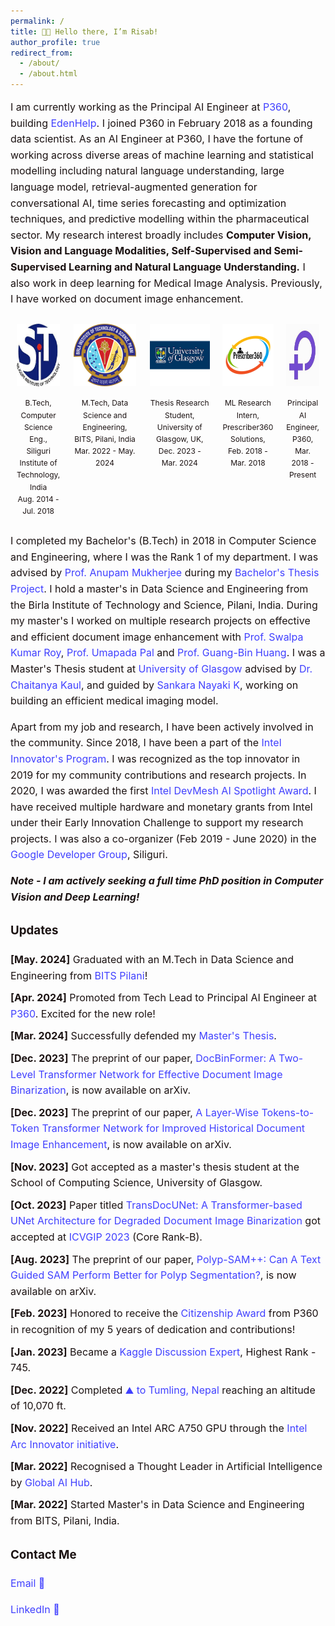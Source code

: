 ```yaml
---
permalink: /
title: 👋🏼 Hello there, I’m Risab!
author_profile: true
redirect_from: 
  - /about/
  - /about.html
---
```


<style>
  .content-container {
    font-size: 16px;
    color: #1B1212;
    line-height: 1.6;
  }
  .content-container a {
    text-decoration: none;
    color: #4040FF;
  }
  .content-container a:hover {
    text-decoration: underline;
  }
  .logo-container {
    display: flex;
    flex-wrap: wrap;
    justify-content: space-between;
    margin: 20px 0;
  }
  .logo-item {
    text-align: center;
    margin: 10px;
  }
  .logo-item img {
    width: 100px;
    height: 100px;
    margin-bottom: 10px;
  }
  .logo-item p {
    font-size: 14px;
    color: #1B1212;
  }
  .updates-list {
    list-style-type: none;
    padding: 0;
  }
  .updates-list li {
    margin: 10px 0;
  }
  .updates-list a {
    color: #4040FF;
    text-decoration: none;
  }
  .updates-list a:hover {
    text-decoration: underline;
  }
</style>


<div class="content-container">
  <p>I am currently working as the Principal AI Engineer at <a href="https://www.p360.com/">P360</a>, building <a href="https://www.p360.com/edenhelp/">EdenHelp</a>. I joined P360 in February 2018 as a founding data scientist. As an AI Engineer at P360, I have the fortune of working across diverse areas of machine learning and statistical modelling including natural language understanding, large language model, retrieval-augmented generation for conversational AI, time series forecasting and optimization techniques, and predictive modelling within the pharmaceutical sector. My research interest broadly includes <strong>Computer Vision, Vision and Language Modalities, Self-Supervised and Semi-Supervised Learning and Natural Language Understanding.</strong> I also work in deep learning for Medical Image Analysis. Previously, I have worked on document image enhancement.</p>


  <!-- <div style="display: flex; justify-content: space-between;">
    <div style="text-align: center; margin: 10px;">
      <img src="../images/sit.jpg" alt="Logo1" style="width: 100px; height: 100px; margin-bottom: 10px;">
      <div style="font-size: 12px; color: #1B1212;">B.Tech, Computer Science and Engineering, Siliguri Institute of Technology, India Aug. 2014 - Jul. 2018</div>
    </div>
    <div style="text-align: center; margin: 10px;">
      <img src="../images/presc.png" alt="Logo2" style="width: 100px; height: 100px; margin-bottom: 10px;">
      <div style="font-size: 12px; color: #1B1212;">ML Research Intern, Prescriber360 Solutions, Feb. 2018 - Mar. 2018</div>
    </div>
    <div style="text-align: center; margin: 10px;">
      <img src="../images/p360.jpeg" alt="Logo3" style="width: 100px; height: 100px; margin-bottom: 10px;">
      <div style="font-size: 12px; color: #1B1212;">Principal AI Engineer, P360, Mar. 2018 - Present</div>
    </div>
    <div style="text-align: center; margin: 10px;">
      <img src="../images/bits.png" alt="Logo4" style="width: 100px; height: 100px; margin-bottom: 10px;">
      <div style="font-size: 12px; color: #1B1212;">M.Tech, Data Science and Engineering, BITS, Pilani, India Mar. 2022 - May. 2024</div>
    </div>
    <div style="text-align: center; margin: 10px;">
      <img src="../images/ug2.png" alt="Logo5" style="width: 100px; height: 100px; margin-bottom: 10px;">
      <div style="font-size: 12px; color: #1B1212;">Thesis Research Student, University of Glasgow, UK, Dec. 2023 - Mar. 2024</div>
    </div>
  </div> -->

<div style="display: flex; justify-content: space-between;">
  <div style="text-align: center; margin: 10px;">
    <img src="../images/sit.jpg" alt="Logo1" style="width: 100px; height: 100px; margin-bottom: 10px;">
    <div style="font-size: 12px; color: #1B1212;">B.Tech, Computer Science Eng.,<br>Siliguri Institute of Technology, India<br>Aug. 2014 - Jul. 2018</div>
  </div>
  <div style="text-align: center; margin: 10px;">
  <img src="../images/bits.png" alt="Logo4" style="width: 100px; height: 100px; margin-bottom: 10px;">
  <div style="font-size: 12px; color: #1B1212;">M.Tech, Data Science and Engineering, BITS, Pilani, India<br>Mar. 2022 - May. 2024</div>
  </div>
  <div style="text-align: center; margin: 10px;">
  <img src="../images/ug2.png" alt="Logo5" style="width: 100px; height: 100px; margin-bottom: 10px;">
  <div style="font-size: 12px; color: #1B1212;">Thesis Research Student, University of Glasgow, UK,<br>Dec. 2023 - Mar. 2024</div>
  </div>
  <div style="text-align: center; margin: 10px;">
    <img src="../images/presc.png" alt="Logo2" style="width: 100px; height: 100px; margin-bottom: 10px;">
    <div style="font-size: 12px; color: #1B1212;">ML Research Intern, Prescriber360 Solutions,<br>Feb. 2018 - Mar. 2018</div>
  </div>
  <div style="text-align: center; margin: 10px;">
    <img src="../images/p360.jpeg" alt="Logo3" style="width: 100px; height: 100px; margin-bottom: 10px;">
    <div style="font-size: 12px; color: #1B1212;">Principal AI Engineer, P360,<br>Mar. 2018 - Present</div>
  </div>
</div>

  <p>I completed my Bachelor's (B.Tech) in 2018 in Computer Science and Engineering, where I was the Rank 1 of my department. I was advised by <a href="https://scholar.google.co.in/citations?user=pixVZ0oAAAAJ&hl=en">Prof. Anupam Mukherjee</a> during my <a href="https://devmesh.intel.com/projects/self-driving-bot-on-intel-architecture#about-section">Bachelor's Thesis Project</a>. I hold a master's in Data Science and Engineering from the Birla Institute of Technology and Science, Pilani, India. During my master's I worked on multiple research projects on effective and efficient document image enhancement with <a href="https://scholar.google.com/citations?user=1WVrFGwAAAAJ&hl=en">Prof. Swalpa Kumar Roy</a>, <a href="https://scholar.google.com/citations?user=2_z_CogAAAAJ&hl=en">Prof. Umapada Pal</a> and <a href="https://scholar.google.com.sg/citations?user=LhSqQCIAAAAJ&hl=en">Prof. Guang-Bin Huang</a>. I was a Master's Thesis student at <a href="https://www.gla.ac.uk/">University of Glasgow</a> advised by <a href="https://chaitanya-kaul.github.io/">Dr. Chaitanya Kaul</a>, and guided by <a href="https://scholar.google.co.in/citations?user=kGLZ1kAAAAAJ&hl=en">Sankara Nayaki K</a>, working on building an efficient medical imaging model.</p>

  <p>Apart from my job and research, I have been actively involved in the community. Since 2018, I have been a part of the <a href="https://devmesh.intel.com/users/risab-biswas">Intel Innovator's Program</a>. I was recognized as the top innovator in 2019 for my community contributions and research projects. In 2020, I was awarded the first <a href="https://devmesh.intel.com/posts/638312/congrats-to-our-devmesh-spotlight-award-winners">Intel DevMesh AI Spotlight Award</a>. I have received multiple hardware and monetary grants from Intel under their Early Innovation Challenge to support my research projects. I was also a co-organizer (Feb 2019 - June 2020) in the <a href="https://gdg.community.dev/gdg-siliguri/">Google Developer Group</a>, Siliguri.</p>



  <p><strong><em>Note - I am actively seeking a full time PhD position in Computer Vision and Deep Learning!</em></strong></p>

  <h3>Updates</h3>
  <ul class="updates-list">
    <li><strong>[May. 2024]</strong> Graduated with an M.Tech in Data Science and Engineering from <a href="https://www.bits-pilani.ac.in/">BITS Pilani</a>!</li>
    <li><strong>[Apr. 2024]</strong> Promoted from Tech Lead to Principal AI Engineer at <a href="https://www.p360.com/leadership/">P360</a>. Excited for the new role!</li>
    <li><strong>[Mar. 2024]</strong> Successfully defended my <a href="https://arxiv.org/pdf/2406.03173">Master's Thesis</a>.</li>
    <li><strong>[Dec. 2023]</strong> The preprint of our paper, <a href="https://arxiv.org/abs/2312.03568">DocBinFormer: A Two-Level Transformer Network for Effective Document Image Binarization</a>, is now available on arXiv.</li>
    <li><strong>[Dec. 2023]</strong> The preprint of our paper, <a href="https://arxiv.org/abs/2312.03946">A Layer-Wise Tokens-to-Token Transformer Network for Improved Historical Document Image Enhancement</a>, is now available on arXiv.</li>
    <li><strong>[Nov. 2023]</strong> Got accepted as a master's thesis student at the School of Computing Science, University of Glasgow.</li>
    <li><strong>[Oct. 2023]</strong> Paper titled <a href="https://dl.acm.org/doi/abs/10.1145/3627631.3627639">TransDocUNet: A Transformer-based UNet Architecture for Degraded Document Image Binarization</a> got accepted at <a href="https://www.iitrpr.ac.in/ICVGIP/">ICVGIP 2023</a> (Core Rank-B).</li>
    <li><strong>[Aug. 2023]</strong> The preprint of our paper, <a href="https://arxiv.org/abs/2308.06623">Polyp-SAM++: Can A Text Guided SAM Perform Better for Polyp Segmentation?</a>, is now available on arXiv.</li>
    <li><strong>[Feb. 2023]</strong> Honored to receive the <a href="https://www.linkedin.com/posts/activity-7031705908409712641-huup?utm_source=share&utm_medium=member_desktop">Citizenship Award</a> from P360 in recognition of my 5 years of dedication and contributions!</li>
    <li><strong>[Jan. 2023]</strong> Became a <a href="https://www.kaggle.com/risabbiswas19">Kaggle Discussion Expert</a>, Highest Rank - 745.</li>
    <li><strong>[Dec. 2022]</strong> Completed <a href="https://media.licdn.com/dms/image/C4E22AQ

FMcdBf4hkbhQ/feedshare-shrink_1280/0/1671638780264?e=1724889600&v=beta&t=UMka8JxUr92ku14VrtO9-HkpoSGmGNJtQROIhk9OItk">my first trek</a> ⛰️ to <a href="https://dooars.info/wp-content/uploads/photo-gallery/imported_from_media_libray/18_kanchenzonga_from_tumling.jpg?bwg=1554903620">Tumling, Nepal</a> reaching an altitude of 10,070 ft.</li>
    <li><strong>[Nov. 2022]</strong> Received an Intel ARC A750 GPU through the <a href="https://community.intel.com/t5/Blogs/Products-and-Solutions/Graphics/Apply-to-be-an-Intel-Arc-Innovator/post/1348540">Intel Arc Innovator initiative</a>.</li>
    <li><strong>[Mar. 2022]</strong> Recognised a Thought Leader in Artificial Intelligence by <a href="https://www.linkedin.com/posts/globalaihub_globalaihub-thoughtleader-ai-activity-6909830724439130112-_yog?utm_source=share&utm_medium=member_desktop">Global AI Hub</a>.</li>
    <li><strong>[Mar. 2022]</strong> Started Master's in Data Science and Engineering from BITS, Pilani, India.</li>
  </ul>

  <h3>Contact Me</h3>
  <p><a href="mailto:risabbiswas19@gmail.com">Email 📩</a></p>
  <p><a href="https://www.linkedin.com/in/risab-biswas/">LinkedIn 🙌</a></p>
</div>